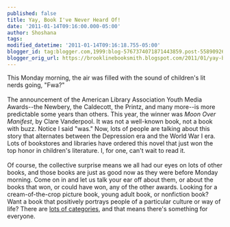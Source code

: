 ```yaml
---
published: false
title: Yay, Book I've Never Heard Of!
date: '2011-01-14T09:16:00.000-05:00'
author: Shoshana
tags: 
modified_datetime: '2011-01-14T09:16:18.755-05:00'
blogger_id: tag:blogger.com,1999:blog-5767374071871443859.post-558909261367820867
blogger_orig_url: https://brooklinebooksmith.blogspot.com/2011/01/yay-book-ive-never-heard-of.html
---
```


This Monday morning, the air was filled with the sound of children's lit nerds going, "Fwa?"<br /><br />The announcement of the American Library Association Youth Media Awards--the Newbery, the Caldecott, the Printz, and many more--is more predictable some years than others. This year, the winner was <i>Moon Over Manifest</i>, by Clare Vanderpool. It was not a well-known book, not a book with buzz. Notice I said "was." Now, lots of people are talking about this story that alternates between the Depression era and the World War I era. Lots of bookstores and libraries have ordered this novel that just won the top honor in children's literature. I, for one, can't wait to read it.<br /><br />Of course, the collective surprise means we all had our eyes on lots of other books, and those books are just as good now as they were before Monday morning. Come on in and let us talk your ear off about them, or about the books that won, or could have won, any of the other awards. Looking for a cream-of-the-crop picture book, young adult book, or nonfiction book? Want a book that positively portrays people of a particular culture or way of life? There are <a href="https://www.ala.org/ala/aboutala/offices/pio/mediarelationsa/factsheets/youthmediaawards.cfm">lots of categories</a>, and that means there's something for everyone.